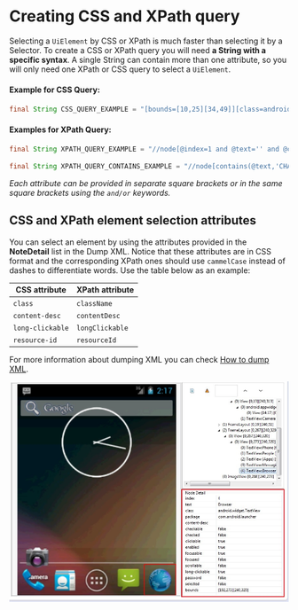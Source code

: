 # Creating CSS and XPath query

Selecting a `UiElement` by CSS or XPath is much faster than selecting it by a Selector. To create a CSS or XPath query you will need **a String with a specific syntax**. A single String can contain more than one attribute, so you will only need one XPath or CSS query to select a `UiElement`.

#### Example for CSS Query:

```java
final String CSS_QUERY_EXAMPLE = "[bounds=[10,25][34,49]][class=android.widget.ImageView][package=com.example.coolstory]";
```
#### Examples for XPath Query:

```java
final String XPATH_QUERY_EXAMPLE = "//node[@index=1 and @text='' and @className='android.widget.FrameLayout' and @package='com.example.coolstory']";
```

```java
final String XPATH_QUERY_CONTAINS_EXAMPLE = "//node[contains(@text,'CHARTS')][@resourceId='com.android.vending:id/li_title']";
```

*Each attribute can be provided in separate square brackets or in the same square brackets using the `and/or` keywords.*

## CSS and XPath element selection attributes

You can select an element by using the attributes provided in the **NoteDetail** list in the Dump XML. Notice that these attributes are in CSS format and the corresponding XPath ones should use `cammelCase` instead of dashes to differentiate words. Use the table below as an example:

| CSS attribute    | XPath attribute |
|------------------|-----------------|
| `class`          | `className`     |
| `content-desc`   | `contentDesc`   |
| `long-clickable` | `longClickable` |
| `resource-id`    | `resourceId`    |


 For more information about dumping XML you can check [How to dump XML](xml-dump.md).

![XML Dump](images/DumpXmlAttributes.jpg)

